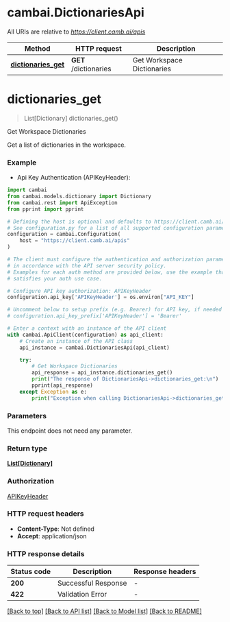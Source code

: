 # cambai.DictionariesApi

All URIs are relative to *https://client.camb.ai/apis*

Method | HTTP request | Description
------------- | ------------- | -------------
[**dictionaries_get**](DictionariesApi.md#dictionaries_get) | **GET** /dictionaries | Get Workspace Dictionaries


# **dictionaries_get**
> List[Dictionary] dictionaries_get()

Get Workspace Dictionaries

Get a list of dictionaries in the workspace.

### Example

* Api Key Authentication (APIKeyHeader):

```python
import cambai
from cambai.models.dictionary import Dictionary
from cambai.rest import ApiException
from pprint import pprint

# Defining the host is optional and defaults to https://client.camb.ai/apis
# See configuration.py for a list of all supported configuration parameters.
configuration = cambai.Configuration(
    host = "https://client.camb.ai/apis"
)

# The client must configure the authentication and authorization parameters
# in accordance with the API server security policy.
# Examples for each auth method are provided below, use the example that
# satisfies your auth use case.

# Configure API key authorization: APIKeyHeader
configuration.api_key['APIKeyHeader'] = os.environ["API_KEY"]

# Uncomment below to setup prefix (e.g. Bearer) for API key, if needed
# configuration.api_key_prefix['APIKeyHeader'] = 'Bearer'

# Enter a context with an instance of the API client
with cambai.ApiClient(configuration) as api_client:
    # Create an instance of the API class
    api_instance = cambai.DictionariesApi(api_client)

    try:
        # Get Workspace Dictionaries
        api_response = api_instance.dictionaries_get()
        print("The response of DictionariesApi->dictionaries_get:\n")
        pprint(api_response)
    except Exception as e:
        print("Exception when calling DictionariesApi->dictionaries_get: %s\n" % e)
```



### Parameters

This endpoint does not need any parameter.

### Return type

[**List[Dictionary]**](Dictionary.md)

### Authorization

[APIKeyHeader](../README.md#APIKeyHeader)

### HTTP request headers

 - **Content-Type**: Not defined
 - **Accept**: application/json

### HTTP response details

| Status code | Description | Response headers |
|-------------|-------------|------------------|
**200** | Successful Response |  -  |
**422** | Validation Error |  -  |

[[Back to top]](#) [[Back to API list]](../README.md#documentation-for-api-endpoints) [[Back to Model list]](../README.md#documentation-for-models) [[Back to README]](../README.md)

